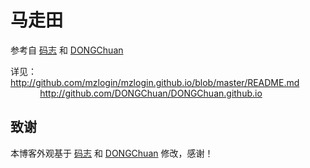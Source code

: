 # 马走田

参考自 [码志](http://mazhuang.org) 和 [DONGChuan](http://dongchuan.github.io)

详见：
        <http://github.com/mzlogin/mzlogin.github.io/blob/master/README.md>
		<BR>&nbsp;&nbsp;&nbsp;&nbsp;&nbsp;&nbsp;&nbsp;&nbsp;&nbsp;&nbsp;&nbsp;
        <http://github.com/DONGChuan/DONGChuan.github.io>

## 致谢

本博客外观基于 [码志](http://mazhuang.org) 和 [DONGChuan](http://dongchuan.github.io) 修改，感谢！


[1]: https://help.github.com/articles/setting-up-your-pages-site-locally-with-jekyll/


